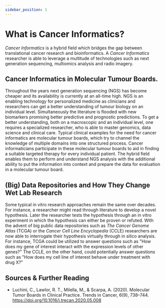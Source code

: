 ```yaml
---
sidebar_position: 1
---
```

# What is Cancer Informatics?

_Cancer Informatics_ is a hybrid field which bridges the gap between translational cancer research and bioinformatics.
A _Cancer Informatics_ researcher is able to leverage a multitude of technologies such as next generation sequencing, multiomics analysis and radio imagery.

## Cancer Informatics in Molecular Tumour Boards.

Throughout the years next generation sequencing (NGS) has become cheaper and its availability is currently at an all-time high.
NGS is an enabling technology for personalized medicine as clinicians and researchers can get a better understanding of tumour biology on an individual level.
Simultaneously the literature is flooded with new biomarkers promising better predictive and prognostic predictions.
To get a better understanding, both on a macroscopic and an individual level, one requires a specialized researcher, who is able to master genomics, data science and clinical care.
Typical clinical examples for the need for cancer informatics are molecular tumour boards, which try to channel the knowledge of multiple domains into one structured process.
Cancer informaticians participate in these molecular tumour boards to aid in finding a suitable targeted therapy for every individual patient.
The hybrid field enables them to perform and understand NGS analysis with the additional ability to put the information into context and prepare the data for evaluation in a molecular tumour board.

## (Big) Data Repositories and How They Change Wet Lab Research

Some typical in vitro research approaches remain the same over decades.
For instance, a researcher might read through literature to develop a novel hypothesis.
Later the researcher tests the hypothesis through an in vitro experiment in which the hypothesis can either be proven or refuted.
With the advent of big public data repositories such as _The Cancer Genome Atlas_ (TCGA) or the _Cancer Cell Line Encyclopedia_ (CCLE) researchers are now able to interrogate their hypothesis virtually through in silico analysis.
For instance, TCGA could be utilized to answer questions such as "How does my gene of interest interact with the expression levels of other genes?"
The CCLE, on the other hand, could potentially answer questions such as "How does my cell line of interest behave under treatment with drug X?"

##  Sources & Further Reading
- Luchini, C., Lawlor, R. T., Milella, M., & Scarpa, A. (2020). Molecular Tumor Boards in Clinical Practice. Trends in Cancer, 6(9), 738–744. https://doi.org/10.1016/j.trecan.2020.05.008
